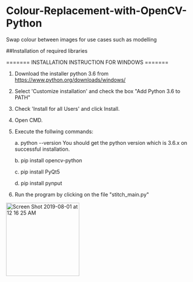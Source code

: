 # Colour-Replacement-with-OpenCV-Python
Swap colour between images for use cases such as modelling

##Installation of required libraries

======= INSTALLATION INSTRUCTION FOR WINDOWS =======

1. Download the installer python 3.6 from https://www.python.org/downloads/windows/

2. Select 'Customize installation' and check the box "Add Python 3.6 to PATH"

3. Check 'Install for all Users' and click Install.

4. Open CMD.

5. Execute the follwing commands:

	a. python --version
	   You should get the python version which is 3.6.x on successful installation.

	b. pip install opencv-python

	c. pip install PyQt5

	d. pip install pynput

6. Run the program by clicking on the file "stitch_main.py"


<img width="200" alt="Screen Shot 2019-08-01 at 12 16 25 AM" src="https://user-images.githubusercontent.com/28408607/62238982-a5b36b00-b3f1-11e9-8f68-f2dac911ce74.png">
